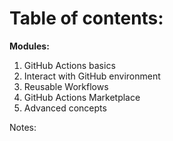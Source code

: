 <!-- .slide: -->

# Table of contents:

**Modules:**

1. GitHub Actions basics
2. Interact with GitHub environment
3. Reusable Workflows
4. GitHub Actions Marketplace
5. Advanced concepts

Notes:
